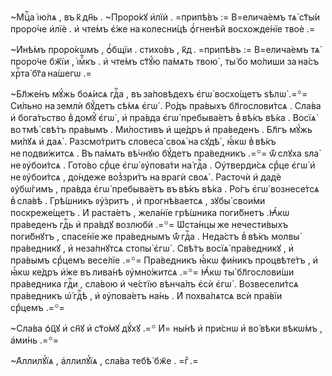 ~Мцⷭ҇а і҆ю́лѧ , въ к҃ дн҃ь . ~Проро́кꙋ и҆лїѝ . =припѣ́въ := В=елича́емъ тѧ̀ ст҃ы́и проро́че и҆лїѐ . и҆ чте́мъ є҆́же на колесни́цѣ ѻ҆́гненѣй восхожде́нїе твоѐ .=

~И҆нѣ́мъ проро́кѡмъ , ѻ҆́бщїи . стихо́въ , к҃д . =припѣ́въ := В=елича́емъ тѧ̀ проро́че бж҃їи , і҆мⷬ҇къ . и҆ чте́мъ ст҃ꙋ́ю па́мѧть твою̀ , ты́ бо мо́лиши за на́съ хрⷭ҇та̀ бг҃а на́шегѡ .=

~Бл҃же́нъ мꙋ́жь боѧ́исѧ гдⷭ҇а , въ за́повѣдехъ є҆гѡ̀ восхо́щетъ ѕѣлѡ̀ .=꙳= Си́льно на землѝ бꙋ́детъ сѣ́мѧ є҆гѡ̀ . Ро́дъ пра́выхъ бл҃гослови́тсѧ . Сла́ва и҆ бога́тьство в̾ домꙋ̀ є҆гѡ̀ , и҆ пра́вда є҆гѡ̀ пребыва́етъ в̾ вѣ́къ вѣ́ка . Восїѧ̀ во тмѣ̀ свѣ́тъ пра́вымъ . Ми́лостивъ и҆ ще́дръ и҆ пра́веденъ . Бл҃гъ мꙋ́жь ми́лꙋѧ и҆ даѧ̀ . Разсмо́тритъ словеса̀ своѧ̀ на сꙋдѣ̀ , ꙗ҆́кѡ в̾ вѣ́къ не подви́житсѧ . Въ па́мѧть вѣ́чнꙋю бꙋ́детъ пра́ведникъ .=꙳= ѿ́ слꙋха ѕла̀ не ᲂу҆бои́тсѧ . Гото́во срⷣце є҆гѡ̀ ᲂу҆пова́ти на́ гдⷭ҇а . Оу҆тверди́сѧ срⷣце є҆гѡ̀ и҆ не ᲂу҆бои́тсѧ , до́ндеже воз̾зри́тъ на врагѝ своѧ̀ . Расточѝ и҆ дадѐ ᲂу҆бѡ́гимъ , пра́вда є҆гѡ̀ пребыва́етъ въ вѣ́къ вѣ́ка . Ро́гъ є҆гѡ̀ вознесе́тсѧ в̾ сла́вѣ . Грѣ́шникъ ᲂу҆́зритъ , и҆ прогнѣ́ваетсѧ , зꙋбы̀ свои́ми поскреже́щетъ . И҆ раста́етъ , жела́нїе грѣ́шника поги́бнетъ .Ꙗ҆́кѡ пра́веденъ гдⷭ҇ь и҆ пра́вдꙋ возлюбѝ .=꙳= Ѡ҆ста́нцы же нечести́выхъ поги́бнꙋтъ , спасе́нїе же пра́веднымъ ѿ́ гдⷭ҇а . Неда́стъ в̾ вѣ́къ молвы̀ пра́ведникꙋ , и҆ неза́пнꙋтсѧ стопы̀ є҆гѡ̀ . Свѣ́тъ восїѧ̀ пра́ведникꙋ , и҆ пра́вымъ срⷣцемъ весе́лїе .=꙳= Пра́ведникъ ꙗ҆́кѡ фи́никъ процвѣте́тъ , и҆ ꙗ҆́кѡ ке́дръ и҆́же въ лива́нѣ ᲂу҆мно́житсѧ .=꙳= Ꙗ҆́кѡ ты̀ бл҃гослови́ши пра́ведника гдⷭ҇и , сла́вою и҆ че́стїю вѣнча́лъ є҆сѝ є҆гѡ̀ . Возвесели́тсѧ пра́ведникъ ѡ҆́ гдⷭ҇ѣ , и҆ ᲂу҆пова́етъ на́нь . И҆ похва́лѧтсѧ всѝ пра́вїи срⷣцемъ .=꙳=

~Сла́ва ѻ҆ц҃ꙋ и҆ сн҃ꙋ и҆ ст҃о́мꙋ дꙋ́хꙋ .=꙳ И҆= ны́нѣ и҆ при́снѡ и҆ во́ вѣки вѣкѡ́мъ , а҆ми́нь .=꙳=

~А҆ллилꙋ́їѧ , а҆ллилꙋ́їѧ , сла́ва тебѣ̀ бж҃е . =гⷤ .=

